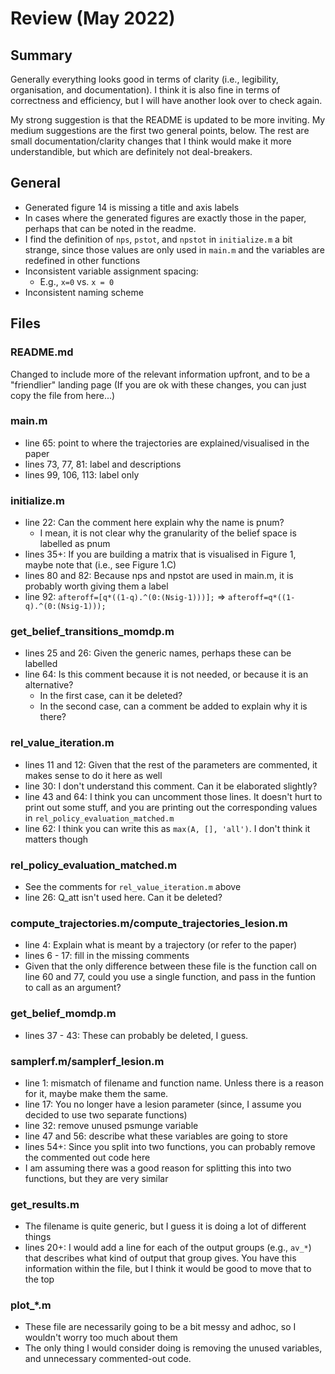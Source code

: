 # Review (May 2022)

## Summary

Generally everything looks good in terms of clarity (i.e., legibility, organisation, and documentation). I think it is also fine in terms of correctness and efficiency, but I will have another look over to check again.

My strong suggestion is that the README is updated to be more inviting. My medium suggestions are the first two general points, below. The rest are small documentation/clarity changes that I think would make it more understandible, but which are definitely not deal-breakers.

## General

- Generated figure 14 is missing a title and axis labels
- In cases where the generated figures are exactly those in the paper, perhaps that can be noted in the readme.
- I find the definition of `nps`, `pstot`, and `npstot` in `initialize.m` a bit strange, since those values are only used in `main.m` and the variables are redefined in other functions
- Inconsistent variable assignment spacing:
    - E.g., `x=0` vs. `x = 0`
- Inconsistent naming scheme

## Files

### README.md

Changed to include more of the relevant information upfront, and to be a "friendlier" landing page
(If you are ok with these changes, you can just copy the file from here...)

### main.m

- line 65: point to where the trajectories are explained/visualised in the paper
- lines 73, 77, 81: label and  descriptions
- lines 99, 106, 113: label only

### initialize.m

- line 22: Can the comment here explain why the name is pnum?
    - I mean, it is not clear why the granularity of the belief space is labelled as pnum
- lines 35+: If you are building a matrix that is visualised in Figure 1, maybe note that (i.e., see Figure 1.C)
- lines 80 and 82: Because nps and npstot are used in main.m, it is probably worth giving them a label
- line 92: `afteroff=[q*((1-q).^(0:(Nsig-1)))];` => `afteroff=q*((1-q).^(0:(Nsig-1)));`

### get_belief_transitions_momdp.m

- lines 25 and 26: Given the generic names, perhaps these can be labelled
- line 64: Is this comment because it is not needed, or because it is an alternative?
    - In the first case, can it be deleted?
    - In the second case, can a comment be added to explain why it is there?

### rel_value_iteration.m

- lines 11 and 12: Given that the rest of the parameters are commented, it makes sense to do it here as well
- line 30: I don't understand this comment. Can it be elaborated slightly?
- line 43 and 64: I think you can uncomment those lines. It doesn't hurt to print out some stuff, and you are printing out the corresponding values in `rel_policy_evaluation_matched.m`
- line 62: I think you can write this as `max(A, [], 'all')`. I don't think it matters though

### rel_policy_evaluation_matched.m

- See the comments for `rel_value_iteration.m` above
- line 26: Q_att isn't used here. Can it be deleted?

### compute_trajectories.m/compute_trajectories_lesion.m

- line 4: Explain what is meant by a trajectory (or refer to the paper)
- lines 6 - 17: fill in the missing comments
- Given that the only difference between these file is the function call on line 60 and 77, could you use a single function, and pass in the funtion to call as an argument?

### get_belief_momdp.m

- lines 37 - 43: These can probably be deleted, I guess.

### samplerf.m/samplerf_lesion.m

- line 1: mismatch of filename and function name. Unless there is a reason for it, maybe make them the same.
- line 17: You no longer have a lesion parameter (since, I assume you decided to use two separate functions)
- line 32: remove unused psmunge variable
- line 47 and 56: describe what these variables are going to store
- lines 54+: Since you split into two functions, you can probably remove the commented out code here
- I am assuming there was a good reason for splitting this into two functions, but they are very similar

### get_results.m

- The filename is quite generic, but I guess it is doing a lot of different things
- lines 20+: I would add a line for each of the output groups (e.g., `av_*`) that describes what kind of output that group gives. You have this information within the file, but I think it would be good to move that to the top

### plot_*.m

- These file are necessarily going to be a bit messy and adhoc, so I wouldn't worry too much about them
- The only thing I would consider doing is removing the unused variables, and unnecessary commented-out code.